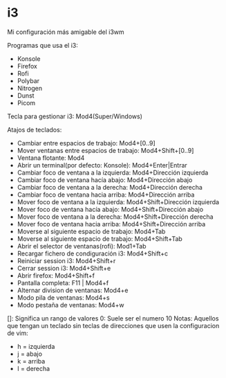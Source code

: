# i3
Mi configuración más amigable del i3wm

Programas que usa el i3:
 - Konsole 
 - Firefox 
 - Rofi 
 - Polybar 
 - Nitrogen 
 - Dunst 
 - Picom 

Tecla para gestionar i3: Mod4(Super/Windows)

Atajos de teclados:
  - Cambiar entre espacios de trabajo: Mod4+[0..9]
  - Mover ventanas entre espacios de trabajo: Mod4+Shift+[0..9]
  - Ventana flotante: Mod4
  - Abrir un terminal(por defecto: Konsole): Mod4+Enter|Entrar
  - Cambiar foco de ventana a la izquierda: Mod4+Dirección izquierda
  - Cambiar foco de ventana hacía abajo: Mod4+Dirección abajo
  - Cambiar foco de ventana a la derecha: Mod4+Dirección derecha
  - Cambiar foco de ventana hacia arriba: Mod4+Dirección arriba
  - Mover foco de ventana a la izquierda: Mod4+Shift+Dirección izquierda
  - Mover foco de ventana hacía abajo: Mod4+Shift+Dirección abajo
  - Mover foco de ventana a la derecha: Mod4+Shift+Dirección derecha
  - Mover foco de ventana hacia arriba: Mod4+Shift+Dirección arriba
  - Moverse al siguiente espacio de trabajo: Mod4+Tab
  - Moverse al siguiente espacio de trabajo: Mod4+Shift+Tab
  - Abrir el selector de ventanas(rofi): Mod1+Tab
  - Recargar fichero de condiguración i3: Mod4+Shift+c
  - Reiniciar session i3: Mod4+Shift+r
  - Cerrar session i3: Mod4+Shift+e
  - Abrir firefox: Mod4+Shift+f
  - Pantalla completa: F11 | Mod4+f
  - Alternar division de ventanas: Mod4+e
  - Modo pila de ventanas: Mod4+s
  - Modo pestaña de ventanas: Mod4+w

[]: Significa un rango de valores
0: Suele ser el numero 10
Notas: Aquellos que tengan un teclado sin teclas de direcciones que usen la configuracion de vim:
  - h = izquierda
  - j = abajo
  - k = arriba
  - l = derecha




